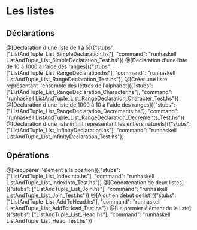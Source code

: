 # Les listes
## Déclarations
@[Declaration d'une liste de 1 à 5]({"stubs": ["ListAndTuple_List_SimpleDeclaration.hs"], "command": "runhaskell ListAndTuple_List_SimpleDeclaration_Test.hs"})
@[Declaration d'une liste de 10 à 1000 à l'aide des ranges]({"stubs": ["ListAndTuple_List_RangeDeclaration.hs"], "command": "runhaskell ListAndTuple_List_RangeDeclaration_Test.hs"})
@[Créer une liste représentant l'ensemble des lettres de l'alphabet]({"stubs": ["ListAndTuple_List_RangeDeclaration_Character.hs"], "command": "runhaskell ListAndTuple_List_RangeDeclaration_Character_Test.hs"})
@[Declaration d'une liste de 1000 à 10 à l'aide des ranges]({"stubs": ["ListAndTuple_List_RangeDeclaration_Decrements.hs"], "command": "runhaskell ListAndTuple_List_RangeDeclaration_Decrements_Test.hs"})
@[Declaration d'une liste infinit representant les entiers naturels]({"stubs": ["ListAndTuple_List_InfinityDeclaration.hs"], "command": "runhaskell ListAndTuple_List_InfinityDeclaration_Test.hs"})

## Opérations
@[Recupérer l'élément à la position]({"stubs": ["ListAndTuple_List_IndexInto.hs"], "command": "runhaskell ListAndTuple_List_IndexInto_Test.hs"})
@[Concatenation de deux listes]({"stubs": ["ListAndTuple_List_Join.hs"], "command": "runhaskell ListAndTuple_List_Join_Test.hs"})
@[Ajout en debut de list]({"stubs": ["ListAndTuple_List_AddToHead.hs"], "command": "runhaskell ListAndTuple_List_AddToHead_Test.hs"})
@[Le premier élément de la liste]({"stubs": ["ListAndTuple_List_Head.hs"], "command": "runhaskell ListAndTuple_List_Head_Test.hs"})
